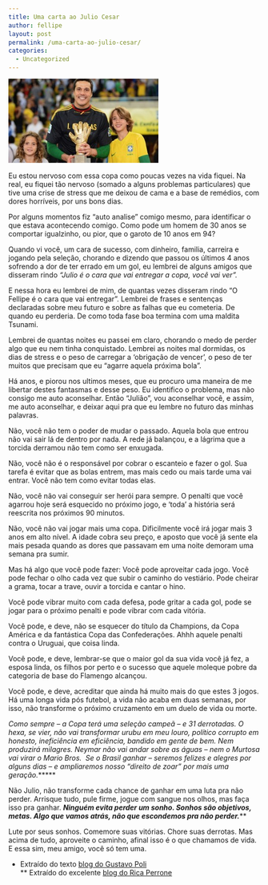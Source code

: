 ```yaml
---
title: Uma carta ao Julio Cesar
author: fellipe
layout: post
permalink: /uma-carta-ao-julio-cesar/
categories:
  - Uncategorized
---
```

[<img alt="2131089_full-lnd" src="/img/posts/2014/06/2131089_full-lnd-300x168.jpg" width="300" height="168" />][1]

Eu estou nervoso com essa copa como poucas vezes na vida fiquei. Na real, eu fiquei tão nervoso (somado a alguns problemas particulares) que tive uma crise de stress que me deixou de cama e a base de remédios, com dores horríveis, por uns bons dias.

Por alguns momentos fiz &#8220;auto analise&#8221; comigo mesmo, para identificar o que estava acontecendo comigo. Como pode um homem de 30 anos se comportar igualzinho, ou pior, que o garoto de 10 anos em 94?

Quando vi você, um cara de sucesso, com dinheiro, familia, carreira e jogando pela seleção, chorando e dizendo que passou os últimos 4 anos sofrendo a dor de ter errado em um gol, eu lembrei de alguns amigos que disseram rindo *&#8220;Julio é o cara que vai entregar a copa, você vai ver&#8221;.*

E nessa hora eu lembrei de mim, de quantas vezes disseram rindo &#8220;O Fellipe é o cara que vai entregar&#8221;. Lembrei de frases e sentenças declaradas sobre meu futuro e sobre as falhas que eu cometeria. De quando eu perderia. De como toda fase boa termina com uma maldita Tsunami.

Lembrei de quantas noites eu passei em claro, chorando o medo de perder algo que eu nem tinha conquistado. Lembrei as noites mal dormidas, os dias de stress e o peso de carregar a &#8216;obrigação de vencer&#8217;, o peso de ter muitos que precisam que eu &#8220;agarre aquela próxima bola&#8221;.

Há anos, e piorou nos ultimos meses, que eu procuro uma maneira de me libertar destes fantasmas e desse peso. Eu identifico o problema, mas não consigo me auto aconselhar. Então &#8220;Julião&#8221;, vou aconselhar você, e assim, me auto aconselhar, e deixar aqui pra que eu lembre no futuro das minhas palavras.

Não, você não tem o poder de mudar o passado. Aquela bola que entrou não vai sair lá de dentro por nada. A rede já balançou, e a lágrima que a torcida derramou não tem como ser enxugada.

Não, você não é o responsável por cobrar o escanteio e fazer o gol. Sua tarefa é evitar que as bolas entrem, mas mais cedo ou mais tarde uma vai entrar. Você não tem como evitar todas elas.

Não, você não vai conseguir ser herói para sempre. O penalti que você agarrou hoje será esquecido no próximo jogo, e &#8216;toda&#8217; a história será reescrita nos próximos 90 minutos.

Não, você não vai jogar mais uma copa. Dificilmente você irá jogar mais 3 anos em alto nível. A idade cobra seu preço, e aposto que você já sente ela mais pesada quando as dores que passavam em uma noite demoram uma semana pra sumir.

Mas há algo que você pode fazer: Você pode aproveitar cada jogo. Você pode fechar o olho cada vez que subir o caminho do vestiário. Pode cheirar a grama, tocar a trave, ouvir a torcida e cantar o hino.

Você pode vibrar muito com cada defesa, pode gritar a cada gol, pode se jogar para o próximo penalti e pode vibrar com cada vitória.

Você pode, e deve, não se esquecer do título da Champions, da Copa América e da fantástica Copa das Confederações. Ahhh aquele penalti contra o Uruguai, que coisa linda.

Você pode, e deve, lembrar-se que o maior gol da sua vida você já fez, a esposa linda, os filhos por perto e o sucesso que aquele moleque pobre da categoria de base do Flamengo alcançou.

Você pode, e deve, acreditar que ainda há muito mais do que estes 3 jogos. Há uma longa vida pós futebol, a vida não acaba em duas semanas, por isso, não transforme o próximo cruzamento em um duelo de vida ou morte.

*Como sempre &#8211; a Copa terá uma seleção campeã – e 31 derrotadas. O hexa, se vier, não vai transformar urubu em meu louro, político corrupto em honesto, ineficiência em eficiência, bandido em gente de bem. Nem produzirá milagres. Neymar não vai andar sobre as águas – nem o Murtosa vai virar o Mario Bros.  Se o Brasil ganhar – seremos felizes e alegres por alguns dias – e ampliaremos nosso “direito de zoar” por mais uma geração.******

Não Julio, não transforme cada chance de ganhar em uma luta pra não perder. Arrisque tudo, pule firme, jogue com sangue nos olhos, mas faça isso pra ganhar. ***Ninguém evita perder um sonho. Sonhos são objetivos, metas. Algo que vamos atrás, não que escondemos pra não perder.*****

Lute por seus sonhos. Comemore suas vitórias. Chore suas derrotas. Mas acima de tudo, aproveite o caminho, afinal isso é o que chamamos de vida. E essa sim, meu amigo, você só tem uma.

* Extraído do texto <a href="http://globoesporte.globo.com/blogs/especial-blog/coluna-dois/post/o-milimetro-de-jara.html" target="_blank">blog do Gustavo Poli</a>  
** Extraído do excelente <a href="http://www.ricaperrone.com.br/conquistem-na/" target="_blank">blog do Rica Perrone</a>

 [1]: /img/posts/2014/06/2131089_full-lnd.jpg